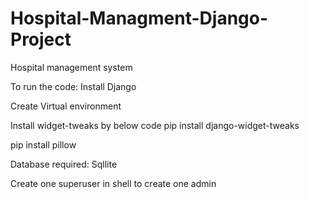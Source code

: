# Hospital-Managment-Django-Project
Hospital management system

To run the code: Install Django

Create Virtual environment

Install widget-tweaks by below code pip install django-widget-tweaks

pip install pillow

Database required: Sqllite

Create one superuser in shell to create one admin
